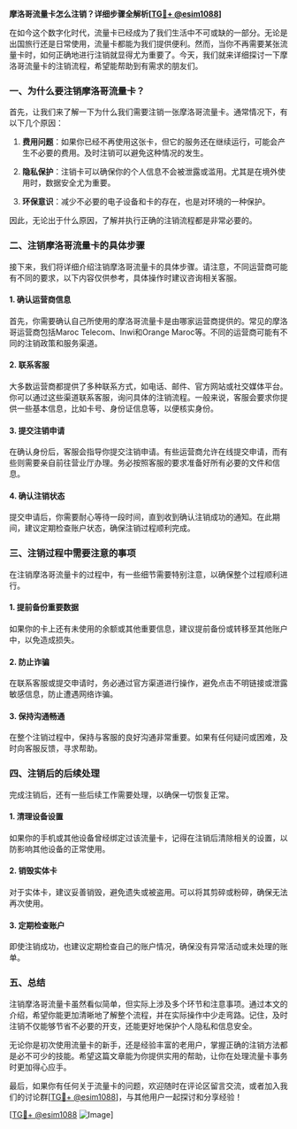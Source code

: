 **摩洛哥流量卡怎么注销？详细步骤全解析[[TG💪+ @esim1088](https://t.me/s/esim1088)]**

在如今这个数字化时代，流量卡已经成为了我们生活中不可或缺的一部分。无论是出国旅行还是日常使用，流量卡都能为我们提供便利。然而，当你不再需要某张流量卡时，如何正确地进行注销就显得尤为重要了。今天，我们就来详细探讨一下摩洛哥流量卡的注销流程，希望能帮助到有需求的朋友们。

### 一、为什么要注销摩洛哥流量卡？

首先，让我们来了解一下为什么我们需要注销一张摩洛哥流量卡。通常情况下，有以下几个原因：

1. **费用问题**：如果你已经不再使用这张卡，但它的服务还在继续运行，可能会产生不必要的费用。及时注销可以避免这种情况的发生。
   
2. **隐私保护**：注销卡可以确保你的个人信息不会被泄露或滥用。尤其是在境外使用时，数据安全尤为重要。

3. **环保意识**：减少不必要的电子设备和卡的存在，也是对环境的一种保护。

因此，无论出于什么原因，了解并执行正确的注销流程都是非常必要的。

### 二、注销摩洛哥流量卡的具体步骤

接下来，我们将详细介绍注销摩洛哥流量卡的具体步骤。请注意，不同运营商可能有不同的要求，以下内容仅供参考，具体操作时建议咨询相关客服。

#### 1. 确认运营商信息

首先，你需要确认自己所使用的摩洛哥流量卡是由哪家运营商提供的。常见的摩洛哥运营商包括Maroc Telecom、Inwi和Orange Maroc等。不同的运营商可能有不同的注销政策和服务渠道。

#### 2. 联系客服

大多数运营商都提供了多种联系方式，如电话、邮件、官方网站或社交媒体平台。你可以通过这些渠道联系客服，询问具体的注销流程。一般来说，客服会要求你提供一些基本信息，比如卡号、身份证信息等，以便核实身份。

#### 3. 提交注销申请

在确认身份后，客服会指导你提交注销申请。有些运营商允许在线提交申请，而有些则需要亲自前往营业厅办理。务必按照客服的要求准备好所有必要的文件和信息。

#### 4. 确认注销状态

提交申请后，你需要耐心等待一段时间，直到收到确认注销成功的通知。在此期间，建议定期检查账户状态，确保注销过程顺利完成。

### 三、注销过程中需要注意的事项

在注销摩洛哥流量卡的过程中，有一些细节需要特别注意，以确保整个过程顺利进行。

#### 1. 提前备份重要数据

如果你的卡上还有未使用的余额或其他重要信息，建议提前备份或转移至其他账户中，以免造成损失。

#### 2. 防止诈骗

在联系客服或提交申请时，务必通过官方渠道进行操作，避免点击不明链接或泄露敏感信息，防止遭遇网络诈骗。

#### 3. 保持沟通畅通

在整个注销过程中，保持与客服的良好沟通非常重要。如果有任何疑问或困难，及时向客服反馈，寻求帮助。

### 四、注销后的后续处理

完成注销后，还有一些后续工作需要处理，以确保一切恢复正常。

#### 1. 清理设备设置

如果你的手机或其他设备曾经绑定过该流量卡，记得在注销后清除相关的设置，以防影响其他设备的正常使用。

#### 2. 销毁实体卡

对于实体卡，建议妥善销毁，避免遗失或被盗用。可以将其剪碎或粉碎，确保无法再次使用。

#### 3. 定期检查账户

即使注销成功，也建议定期检查自己的账户情况，确保没有异常活动或未处理的账单。

### 五、总结

注销摩洛哥流量卡虽然看似简单，但实际上涉及多个环节和注意事项。通过本文的介绍，希望你能更加清晰地了解整个流程，并在实际操作中少走弯路。记住，及时注销不仅能够节省不必要的开支，还能更好地保护个人隐私和信息安全。

无论你是初次使用流量卡的新手，还是经验丰富的老用户，掌握正确的注销方法都是必不可少的技能。希望这篇文章能为你提供实用的帮助，让你在处理流量卡事务时更加得心应手。

最后，如果你有任何关于流量卡的问题，欢迎随时在评论区留言交流，或者加入我们的讨论群[[TG💪+ @esim1088](https://t.me/s/esim1088)]，与其他用户一起探讨和分享经验！

[[TG💪+ @esim1088](https://t.me/s/esim1088) ![Image](https://i.postimg.cc/4NQfJmqS/Snipaste-2025-05-13-00-14-12.png)]